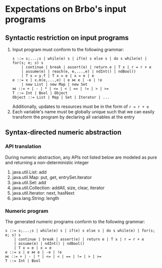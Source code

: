 # Expectations on Brbo's input programs

## Syntactic restriction on input programs

1. Input program must conform to the following grammar:
    ```
    s ::= s;...;s | while(e) s | if(e) s else s | do s while(e) | for(s; e; s) s
        | continue | break | assert(e) | return e | T x | r = r + e
        | assume(e) | reach(e, e,...,e) | ndInt() | ndBool()
        | T x = y.f | T x = e | x = e | e
    e ::= x | x.m(e,...,e) | e ⋈ e | -e | !e
        | new List | new Map | new Set
    ⋈ ::= + | - | * | <= | < | == | != | > | >=
    T ::= Int | Bool | Object
    Object ::= List | Map | Set | Iterator | ...
    ```
    Additionally, updates to resources must be in the form of `r = r + e`
3. Each variable's name must be globally unique such that we can easily transform the program by declaring all variables at the entry

## Syntax-directed numeric abstraction

### API translation

During numeric abstraction, any APIs not listed below are modeled as pure and returning a non-deterministic integer

1. java.util.List: add
1. java.util.Map: put, get, entrySet.iterator
1. java.util.Set: add
1. java.util.Collection: addAll, size, clear, iterator
1. java.util.Iterator: next, hasNext
1. java.lang.String: length

### Numeric program

The generated numeric programs conform to the following grammar:

```
s ::= s;...;s | while(e) s | if(e) s else s | do s while(e) | for(s; e; s) s
    | continue | break | assert(e) | return e | T x | r = r + e
    | assume(e) | ndInt() | ndBool()
    | T x = e | x = e
e ::= x | e ⋈ e | -e | !e
⋈ ::= + | - | * | <= | < | == | != | > | >=
T ::= Int | Bool
```